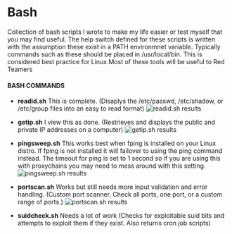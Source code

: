 # Bash
Collection of bash scripts I wrote to make my life easier or test myself that you may find useful. The help switch defined for these scripts is written with the assumption these exist in a PATH environmnet variable. Typically commands such as these should be placed in /usr/local/bin. This is considered best practice for Linux.Most of these tools will be useful to Red Teamers

#### BASH COMMANDS
- __readid.sh__ This is complete. (Disaplys the /etc/passwd, /etc/shadow, or /etc/group files into an easy to read format)
![readid.sh results](https://raw.githubusercontent.com/tobor88/Bash/master/readid_img.png)

- __getip.sh__ I view this as done. (Restrieves and displays the public and private IP addresses on a computer)
![getip.sh results](https://raw.githubusercontent.com/tobor88/Bash/master/getip_img.png)

- __pingsweep.sh__ This works best when fping is installed on your Linux distro. If fping is not installed it will failover to using the ping command instead. The timeout for ping is set to 1 second so if you are using this with proxychains you may need to mess around with this setting.
![pingsweep.sh results](https://raw.githubusercontent.com/tobor88/Bash/master/pingsweep_img.png)

- __portscan.sh__ Works but still needs more input validation and error handling. (Custom port scanner. Check all ports, one port, or a custom range of ports.)
![portscan.sh results](https://raw.githubusercontent.com/tobor88/Bash/master/portscan_img.png)

- __suidcheck.sh__ Needs a lot of work (Checks for exploitable suid bits and attempts to exploit them if they exist. Also returns cron job scripts)
